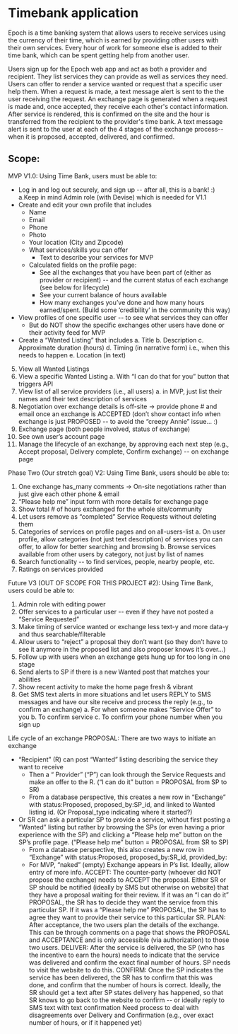 # Timebank application


Epoch is a time banking system that allows users to receive services using the currency of their time, which is earned by providing other users with their own services. Every hour of work for someone else is added to their time bank, which can be spent getting help from another user. 

Users sign up for the Epoch web app and act as both a provider and recipient. They list services they can provide as well as services they need. Users can offer to render a service wanted or request that a specific user help them. When a request is made, a text message alert is sent to the the user receiving the request. An exchange page is generated when a request is made and, once accepted, they receive each other's contact information. After service is rendered, this is confirmed on the site and the hour is transferred from the recipient to the provider's time bank. A text message alert is sent to the user at each of the 4 stages of the exchange process--when it is proposed, accepted, delivered, and confirmed. 


## Scope:

MVP V1.0: Using Time Bank, users must be able to:
- Log in and log out securely, and sign up -- after all, this is a bank! :)
  a.Keep in mind Admin role (with Devise) which is needed for V1.1
- Create and edit your own profile that includes
  - Name
  - Email
  - Phone
  - Photo
  - Your location (City and Zipcode)
  - What services/skills you can offer
    - Text to describe your services for MVP
  - Calculated fields on the profile page:
    - See all the exchanges that you have been part of (either as provider or recipient) -- and the current status of each exchange (see below for lifecycle)
    - See your current balance of hours available
    - How many exchanges you’ve done and how many hours earned/spent. (Build some ‘credibility’ in the community this way)
- View profiles of one specific user -- to see what services they can offer
  - But do NOT show the specific exchanges other users have done or their activity feed for MVP
- Create a “Wanted Listing” that includes
  a. Title
  b. Description
  c. Approximate duration (hours)
  d. Timing (in narrative form) i.e., when this needs to happen
  e. Location (in text)
5. View all Wanted Listings 
6. View a specific Wanted Listing
  a. With “I can do that for you” button that triggers API
7. View list of all service providers (i.e., all users)
  a. in MVP, just list their names and their text description of services
8. Negotiation over exchange details is off-site → provide phone # and email once an exchange is ACCEPTED (don’t show contact info when exchange is just PROPOSED -- to avoid the “creepy Annie” issue… :)
9. Exchange page (both people involved, status of exchange)
10. See own user’s account page
11. Manage the lifecycle of an exchange, by approving each next step (e.g., Accept proposal, Delivery complete, Confirm exchange) -- on exchange page

Phase Two (Our stretch goal) V2: Using Time Bank, users should be able to:
1. One exchange has_many comments → On-site negotiations rather than just give each other phone & email
2. “Please help me” input form with more details for exchange page
3. Show total # of hours exchanged for the whole site/community
4. Let users remove as “completed” Service Requests without deleting them
5. Categories of services on profile pages and on all-users-list
  a. On user profile, allow categories (not just text description) of services you can offer, to allow for better searching and browsing
  b. Browse services available from other users by category, not just by list of names
6. Search functionality -- to find services, people, nearby people, etc.
7. Ratings on services provided

Future V3 (OUT OF SCOPE FOR THIS PROJECT #2): Using Time Bank, users could be able to:
1. Admin role with editing power
2. Offer services to a particular user -- even if they have not posted a “Service Requested”
3. Make timing of service wanted or exchange less text-y and more data-y and thus searchable/filterable
4. Allow users to “reject” a proposal they don’t want (so they don’t have to see it anymore in the proposed list and also proposer knows it’s over…)
5. Follow up with users when an exchange gets hung up for too long in one stage
6. Send alerts to SP if there is a new Wanted post that matches your abilities
7. Show recent activity to make the home page fresh & vibrant
8. Get SMS text alerts in more situations and let users REPLY to SMS messages and have our site receive and process the reply (e.g., to confirm an exchange)
  a. For when someone makes “Service Offer” to you
  b. To confirm service
  c. To confirm your phone number when you sign up

Life cycle of an exchange
PROPOSAL: There are two ways to initiate an exchange
  - “Recipient” (R) can post “Wanted” listing describing the service they want to receive
    - Then a “ Provider” (“P”) can look through the Service Requests and make an offer to the R. (“I can do it” button = PROPOSAL from SP to SR)
    - From a database perspective, this creates a new row in “Exchange” with status:Proposed, proposed_by:SP_id, and linked to Wanted listing id. (Or Proposal_type indicating where it started?)
  - Or SR can ask a particular SP to provide a service, without first posting a “Wanted” listing but rather by browsing the SPs (or even having a prior experience with the SP) and clicking a “Please help me” button on the SP’s profile page. (“Please help me” button = PROPOSAL from SR to SP)
    - From a database perspective, this also creates a new row in “Exchange” with status:Proposed, proposed_by:SR_id, provided_by:
    - For MVP, “naked” (empty) Exchange appears in P’s list.  Ideally, allow entry of more info.
ACCEPT: The counter-party (whoever did NOT propose the exchange) needs to ACCEPT the proposal.  Either SR or SP should be notified (ideally by SMS but otherwise on website) that they have a proposal waiting for their review.
If it was an “I can do it” PROPOSAL, the SR has to decide they want the service from this particular SP.
If it was a “Please help me” PROPOSAL, the SP has to agree they want to provide their service to this particular SR.
PLAN: After acceptance, the two users plan the details of the exchange.  This can be through comments on a page that shows the PROPOSAL and ACCEPTANCE and is only accessible (via authorization) to those two users.
DELIVER: After the service is delivered, the SP (who has the incentive to earn the hours) needs to indicate that the service was delivered and confirm the exact final number of hours.  SP needs to visit the website to do this.
CONFIRM: Once the SP indicates the service has been delivered, the SR has to confirm that this was done, and confirm that the number of hours is correct.
Ideally, the SR should get a text after SP states delivery has happened, so that SR knows to go back to the website to confirm -- or ideally reply to SMS text with text confirmation
Need process to deal with disagreements over Delivery and Confirmation (e.g., over exact number of hours, or if it happened yet) 
